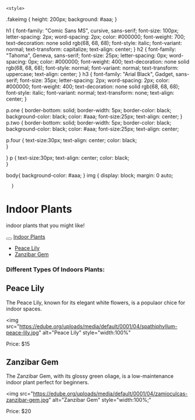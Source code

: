 <!DOCTYPE html>
<html lang="en">
<head>
<title>indoor plants</title>
<meta name="description" content="Explore a variety of indoor plants for your home or office."/>
<meta charset="UTF-8">
	
<link rel="stylesheet" href="https://maxcdn.bootstrapcdn.com/bootstrap/3.4.1/css/bootstrap.min.css">
  <script src="https://ajax.googleapis.com/ajax/libs/jquery/3.7.1/jquery.min.js"></script>
  <script src="https://maxcdn.bootstrapcdn.com/bootstrap/3.4.1/js/bootstrap.min.js"></script>

    <style>
  .fakeimg {
    height: 200px;
    background: #aaa;
  }


h1 {
    font-family: "Comic Sans MS", cursive, sans-serif;
font-size: 100px;
letter-spacing: 2px;
word-spacing: 2px;
color: #000000;
font-weight: 700;
text-decoration: none solid rgb(68, 68, 68);
font-style: italic;
font-variant: normal;
text-transform: capitalize;
text-align: center;
}
h2 {
font-family: "Tahoma", Geneva, sans-serif;
font-size: 25px;
letter-spacing: 0px;
word-spacing: 0px;
color: #000000;
font-weight: 400;
text-decoration: none solid rgb(68, 68, 68);
font-style: normal;
font-variant: normal;
text-transform: uppercase;
text-align: center;
}
h3 {
font-family: "Arial Black", Gadget, sans-serif;
font-size: 35px;
letter-spacing: 2px;
word-spacing: 2px;
color: #000000;
font-weight: 400;
text-decoration: none solid rgb(68, 68, 68);
font-style: italic;
font-variant: normal;
text-transform: none;
text-align: center;
}

p.one {
  border-bottom: solid;
  border-width: 5px;
  border-color: black;
  background-color: black;
  color: #aaa;
  font-size:25px;
  text-align: center;
}
p.two {
  border-bottom: solid;
  border-width: 5px;
  border-color: black;
  background-color: black;
  color: #aaa;
  font-size:25px;
  text-align: center;
  
  p.four {
  	text-size:30px;
  text-align: center;
  color: black;  
  }
  
}
p {
  text-size:30px;
  text-align: center;
  color: black;  
}

body{
    background-color: #aaa;
}
img {
      display: block;
      margin: 0 auto;
      
      }
     
     
</style>
</head>

<body>
    
 
<div class="jumbotron text-center" style="margin-bottom:1">
  <h1>Indoor Plants</h1>
  <p>indoor plants that you might like!</p> 
</div>

<nav class="navbar navbar-inverse">
  <div class="container-fluid">
    <div class="navbar-header">
      <button type="button" class="navbar-toggle" data-toggle="collapse" data-target="#myNavbar">
        <span class="icon-bar"></span>
        <span class="icon-bar"></span>          
        <span class="icon-bar"></span>                        
      </button>
      <a class="navbar-brand"</a>
	      <a href="#C1">Indoor Plants</a>
    </div>
    <div class="collapse navbar-collapse" id="myNavbar">
      <ul class="nav navbar-nav">
        <li class="active"> <a href="#C2">Peace Lily</a></li>
        <li class="active"> <a href="#C10">Zanzibar Gem</a></li>
      </ul>
    </div>
  </div>
</nav>   
<h3 id="C1">Different Types Of Indoors Plants:</h3>
<h2 id="C2">Peace Lily</h2>
<p>The Peace Lily, known for its elegant white flowers, is a populaor chice for indoor spaces.</p>


<img  src="https://edube.org/uploads/media/default/0001/04/spathiphyllum-peace-lily.jpg" alt="Peace Lily"
style="width:100%"
>
<p class="one">Price: $15</p> 

<h2 id="C10">Zanzibar Gem</h2>
<p class="four">The Zanzibar Gem, with its glossy green oliage, is a low-maintenance indoor plant perfect for beginners.</p>

<img src="https://edube.org/uploads/media/default/0001/04/zamioculcas-zanzibar-gem.jpg" alt="Zanzibar Gem"
style="width:100%;"
>
<p class="two">Price: $20</p>

</body>


</html>
